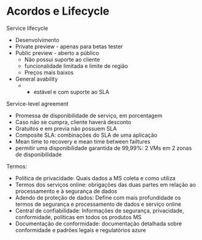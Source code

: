 # Acordos e Lifecycle

Service lifecycle

- Desenvolvimento
- Private preview - apenas para betas tester
- Public preview  - aberto a público
    - Não possui suporte ao cliente
    - funcionalidade limitada e limite de região
    - Preços mais baixos
- General avability
    - + estável e com suporte ao SLA

Service-level agreement

- Promessa de disponibilidade de serviço, em porcentagem
- Caso não se cumpra, cliente haverá desconto
- Gratuitos e em previa não possuem SLA
- Composite SLA: combinações do SLA de uma aplicação
- Mean time to recovery e mean time between failtures
- permitir uma disponibilidade garantida de 99,99%: 2 VMs em 2 zonas de disponibilidade

Termos:

- Política de privacidade: Quais dados a MS coleta e como utiliza
- Termos dos serviços online: obrigações das duas partes em relação ao processamento e à segurança de dados
- Adendo de proteção de dados: Define com mais profundidade os termos de segurança e processamento de dados e serviço online
- Central de confiabilidade: Informações de segurança, privacidade, conformidade, políticas em todos os produtos MS
- Documentação de conformidade: documentação detalhada sobre conformidade e padrões legais e regulatórios azure